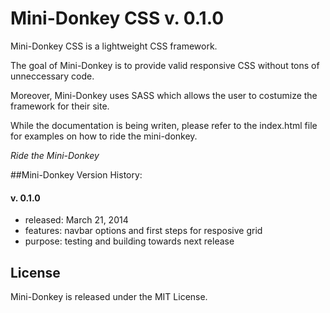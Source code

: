 # Mini-Donkey CSS v. 0.1.0

Mini-Donkey CSS is a lightweight CSS framework. 

The goal of Mini-Donkey is to provide valid responsive CSS without tons of unneccessary code.

Moreover, Mini-Donkey uses SASS which allows the user to costumize the framework for their site.

While the documentation is being writen, please refer to the index.html file for examples on how to ride the mini-donkey. 

*Ride the Mini-Donkey*

##Mini-Donkey Version History:

#### v. 0.1.0 
* released: March 21, 2014
* features: navbar options and first steps for resposive grid
* purpose:  testing and building towards next release 

## License
Mini-Donkey is released under the MIT License.